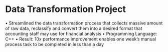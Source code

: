 # Data Transformation Project
•	Streamlined the data transformation process that collects massive amount of raw data, reclassify and convert them into a desired format that accounting staff may use for financial analysis 
•	Programming Language: C++ 
•	Result: 10x performance improvement enables one week’s manual process task to be completed in less than a day

